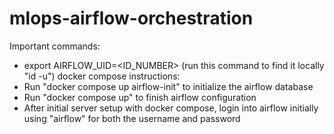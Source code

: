 # mlops-airflow-orchestration

Important commands:
- export AIRFLOW_UID=<ID_NUMBER> (run this command to find it locally "id -u")
docker compose instructions:
 - Run "docker compose up airflow-init" to initialize the airflow database
 - Run "docker compose up" to finish airflow configuration
- After initial server setup with docker compose, login into airflow initially using "airflow" for both the username and password